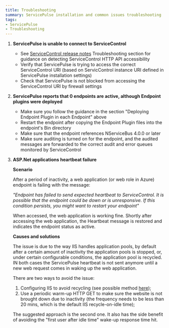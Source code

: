 ```yaml
---
title: Troubleshooting
summary: ServicePulse installation and common issues troubleshooting
tags:
- ServicePulse
- Troubleshooting
---
```


1. **ServicePulse is unable to connect to ServiceControl**
	* See [ServiceControl release notes](https://github.com/Particular/ServiceControl/releases/) Troubleshooting section for guidance on detecting ServiceControl HTTP API accessibility
	* Verify that ServicePulse is trying to access the correct ServiceControl URI (based on ServicControl instance URI defined in ServicePulse installation settings)
	* Check that ServicePulse is not blocked from accessing the ServiceControl URI by firewall settings
1. **ServicePulse reports that 0 endpoints are active, although Endpoint plugins were deployed**
	* Make sure you follow the guidance in the section "Deploying Endpoint Plugin in each Endpoint" above
	* Restart the endpoint after copying the Endpoint Plugin files into the endpoint's Bin directory
	* Make sure that the endpoint references NServiceBus 4.0.0 or later
	* Make sure auditing is turned on for the endpoint, and the audited messages are forwarded to the correct audit and error queues monitored by ServiceControl
1. **ASP.Net applications heartbeat failure**

	**Scenario**
	
	After a period of inactivity, a web application (or web role in Azure) endpoint is failing with the message:
	
	*"Endpoint has failed to send expected heartbeat to ServiceControl. It is possible that the endpoint could be down or is unresponsive. If this condition persists, you might want to restart your endpoint"*
	
	When accessed, the web application is working fine. Shortly after accessing the web application, the Heartbeat message is restored and indicates the endpoint status as active.
	
	**Causes and solutions**
	
	The issue is due to the way IIS handles application pools, by default after a certain amount of inactivity the application pools is stopped, or, under certain configurable conditions, the application pool is recycled. IN both cases the ServicePulse heartbeat is not sent anymore until a new web request comes in waking up the web application.
	
	There are two ways to avoid the issue:
	
	1. Configuring IIS to avoid recycling (see possible method [here](http://blogs.msdn.com/b/lucascan/archive/2011/09/30/using-a-windows-azure-startup-script-to-prevent-your-site-from-being-shutdown.aspx));
	1. Use a periodic warm-up HTTP GET to make sure the website is not brought down due to inactivity (the frequency needs to be less than 20 mins, which is the default IIS recycle-on-idle time);

	The suggested approach is the second one. It also has the side benefit of avoiding the "first user after idle time" wake-up response time hit.